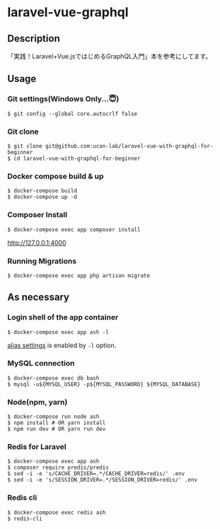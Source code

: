 # laravel-vue-graphql

## Description

「実践！Laravel+Vue.jsではじめるGraphQL入門」本を参考にしてます。

## Usage

### Git settings(Windows Only...😇)

```
$ git config --global core.autocrlf false
```

### Git clone

```
$ git clone git@github.com:ucan-lab/laravel-vue-with-graphql-for-beginner
$ cd laravel-vue-with-graphql-for-beginner
```

### Docker compose build & up

```
$ docker-compose build
$ docker-compose up -d
```

### Composer Install

```
$ docker-compose exec app composer install
```

http://127.0.0.1:4000

### Running Migrations

```
$ docker-compose exec app php artisan migrate
```

## As necessary

### Login shell of the app container

```
$ docker-compose exec app ash -l
```

[alias settings](docker/php/aliases.sh) is enabled by `-l` option.

### MySQL connection

```
$ docker-compose exec db bash
$ mysql -u${MYSQL_USER} -p${MYSQL_PASSWORD} ${MYSQL_DATABASE}
```

### Node(npm, yarn)

```
$ docker-compose run node ash
$ npm install # OR yarn install
$ npm run dev # OR yarn run dev
```

### Redis for Laravel

```
$ docker-compose exec app ash
$ composer require predis/predis
$ sed -i -e 's/CACHE_DRIVER=.*/CACHE_DRIVER=redis/' .env
$ sed -i -e 's/SESSION_DRIVER=.*/SESSION_DRIVER=redis/' .env
```

### Redis cli

```
$ docker-compose exec redis ash
$ redis-cli
```
